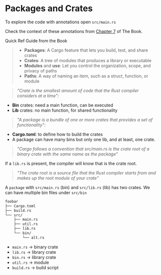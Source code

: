 # Packages and Crates

To explore the code with annotations open `src/main.rs`

Check the context of these annotations from [Chapter 7](https://rust-book.cs.brown.edu/ch07-00-managing-growing-projects-with-packages-crates-and-modules.html) of The Book.

Quick Ref Guide from the Book

> - **Packages**: A Cargo feature that lets you build, test, and share crates
> - **Crates**: A tree of modules that produces a library or executable
> - **Modules** and **use**: Let you control the organization, scope, and privacy of paths
> - **Paths**: A way of naming an item, such as a struct, function, or module

>*"Crate is the smallest amount of code that the Rust compiler considers at a time":*

- **Bin** crates: need a main function, can be executed
- **Lib** crates: no main function, for shared functionality

>*"A package is a bundle of one or more crates that provides a set of functionality":*

- **Cargo.toml**: to define how to build the crates
- A package can have many bins but only one lib, and at least, one crate.
  
>*"Cargo follows a convention that src/main.rs is the crate root of a binary crate with the same name as the package"*

If a `lib.rs` is present, the compiler will know that is the crate root.

>*"The crate root is a source file that the Rust compiler starts from and makes up the root module of your crate"*

A `package` with `src/main.rs` (bin) and `src/lib.rs` (lib) has two crates. We can have multiple bin files under `src/bin`

```md
foobar
├── Cargo.toml
├── build.rs
└── src/
    ├── main.rs
    ├── util.rs
    ├── lib.rs
    └── bin/
        └── alt.rs
```

- `main.rs` -> binary crate
- `lib.rs` -> library crate
- `bin.rs` -> library crate
- `util.rs` -> module
- `build.rs` -> build script


